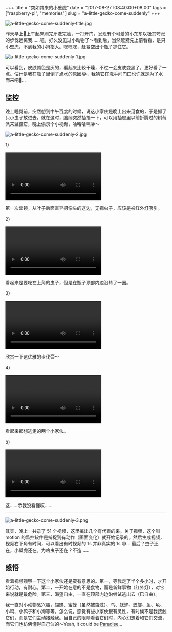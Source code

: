 +++
title = "突如其来的小壁虎"
date = "2017-08-27T08:40:00+08:00"
tags = ["raspberry-pi", "memories"]
slug = "a-little-gecko-come-suddenly"
+++

![a-little-gecko-come-suddenly-title.jpg](/images/a-little-gecko-come-suddenly-title.jpg "小壁虎")

昨天~~早上~~🌚上午起床刷完牙洗完脸，一打开门，发现有个可爱的小东东以极其夸张的步伐远离我……噫，好久没见过小动物了～看到后，当然赶紧先上前看看，是只小壁虎，不到我的小拇指大。嘿嘿嘿，赶紧空出个瓶子抓住它。

![a-little-gecko-come-suddenly-1.jpg](/images/a-little-gecko-come-suddenly-1.jpg "捕获成功")

可以看到，皮肤颜色是灰的，看起来比较干燥，不过一会皮肤变黑了，更好看了一点。估计是我在瓶子里倒了点水的原因😂，我猜它在洗手间门口也许就是为了水而来吧🤔...

## 监控

晚上睡觉前，突然想到中午百度的时候，说这小家伙是晚上出来觅食的，于是抓了只小虫子放进去。就在这时，脑阔突然抽搐一下，可以用抽屉里以前折腾过的树莓派来监控它，晚上偷录个小视频，哈哈哈嗝😜～

![a-little-gecko-come-suddenly-2.jpg](/images/a-little-gecko-come-suddenly-2.jpg "树莓派已就位")

1）

<video src="QmevY1FdjghKogBpDtcWXoRqdCnxWMxBc6LHQyXA1zMZbF" controls></video>

第一次出镜，从叶子后面直奔摄像头的这边，无视虫子，应该是被红外灯吸引。

2）

<video src="QmP4jXSbZWaT4PuWDNksPdNTcnW62goKqYBbyhaXwUdDCq" controls></video>

看起来是要吃左上角的虫子，但是在瓶子顶部内边沿转了一圈。

3）

<video src="QmcYvAqyYHscmE1xhjvUH7dkRyZ7QknmmT34YEFWgKzzfM" controls></video>

欣赏一下这优雅的步伐😇～

4）

<video src="QmRYHrGntSctQimbagH8gTvvsc7CwA27WRvwrLBdAXFdRi" controls></video>

看起来都想逃走的两个小家伙。

5）

<video src="QmVW5mhtKRoifa8CTfjUaVQcqbiUaSC3igAoF4Z3BpcUfq" controls></video>

这……😳我没看懂哎……

---

![a-little-gecko-come-suddenly-3.png](/images/a-little-gecko-come-suddenly-3.png "树莓派一个晚上录下的视频")

其实，晚上一共录了 51 个视频，这里挑出几个有代表的来。关于视频，这个叫 motion 的监控软件是捕捉到有动作（画面变化）就开始记录的，然后生成视频，视频右下角有时间，可以看出有时视频的 1s 并非真实的 1s 😅... 最后？虫子还在，小壁虎还在。为啥虫子还在？不造……

## 感悟

看着视频观察一下这个小家伙还是蛮有意思的。第一，等我走了半个多小时，才开始行动，有耐心。第二，一开始在意的不是食物，而是新鲜事物（红外灯），对它来说就是最危险。第三，渴望自由，一直在顶部内边沿尝试逃出去（已自由）。

我一直对小动物感兴趣，蝴蝶、蜜蜂（虽然被蛰过）、鸟、蟋蟀、螳螂、鱼、龟、小鸡、小鸭子和小狗等等。怎么说，感觉有些小家伙很有灵性，有时候不是我接触它们，而是它们主动接触我。当自己的眼睛看着它们时，内心幻想着和它们交流，而它们也仿佛懂得自己似的～Yeah, it could be [Paradise](https://music.163.com/song?id=17177236)...
